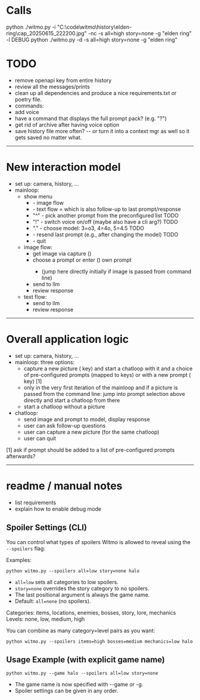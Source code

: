 # Calls

python ./witmo.py -i "C:\code\witmo\history\elden-ring\cap_20250615_222200.jpg" -nc -s all=high story=none -g "elden ring" -l DEBUG
python ./witmo.py -d -s all=high story=none -g "elden ring"


# TODO

- remove openapi key from entire history
- review all the messages/prints
- clean up all dependencies and produce a nice requirements.txt or poetry file.
- commands:
- add voice
- have a command that displays the full prompt pack? (e.g. "?")
- get rid of archive after having voice option
- save history file more often? -- or turn it into a context mgr as well so it gets saved no matter what.

-----------------------------------

# New interaction model

- set up: camera, history, ...
- mainloop:
  - show menu
    - <space> - image flow
    - <enter> - text flow = which is also follow-up to last prompt/response
    - "^" - pick another prompt from the preconfigured list TODO
    - "!" - switch voice on/off (maybe also have a cli arg?) TODO
    - "." - choose model: 3=o3, 4=4o, 5=4.5 TODO
    - <backspace> - resend last prompt (e.g., after changing the model) TODO
    - <esc> - quit
  - image flow:
    - get image via capture (<space>) 
    - choose a prompt or enter (<enter>) own prompt
      - (jump here directly initially if image is passed from command line)
    - send to llm
    - review response
  - text flow:
    - send to llm
    - review response


-----------------------------------

# Overall application logic

- set up: camera, history, ...
- mainloop: three options:
  - capture a new picture (<space> key) and start a chatloop with it and a choice of
    pre-configured prompts (mapped to keys) or with a new prompt (<enter> key) [1]
  - only in the very first iteration of the mainloop and if a picture is passed from the
    command line: jump into prompt selection above directly and start a chatloop from
    there
  - start a chatloop without a picture
- chatloop:
  - send image and prompt to model, display response
  - user can ask follow-up questions
  - user can capture a new picture (for the same chatloop)
  - user can quit

[1] ask if prompt should be added to a list of pre-configured prompts afterwards?


-----------------------------------

# readme / manual notes

- list requirements
- explain how to enable debug mode

## Spoiler Settings (CLI)

You can control what types of spoilers Witmo is allowed to reveal using the `--spoilers` flag:

Examples:

    python witmo.py --spoilers all=low story=none halo

- `all=low` sets all categories to low spoilers.
- `story=none` overrides the story category to no spoilers.
- The last positional argument is always the game name.
- Default: `all=none` (no spoilers).

Categories: items, locations, enemies, bosses, story, lore, mechanics
Levels: none, low, medium, high

You can combine as many category=level pairs as you want:

    python witmo.py --spoilers items=high bosses=medium mechanics=low halo

## Usage Example (with explicit game name)

    python witmo.py --game halo --spoilers all=low story=none

- The game name is now specified with --game or -g.
- Spoiler settings can be given in any order.


